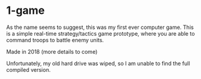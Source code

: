 # 1-game

<p>As the name seems to suggest, this was my first ever computer game. This is a simple real-time strategy/tactics game prototype, where you are able to command troops to battle enemy units.</p>

<p>Made in 2018 (more details to come)</p>

<p>Unfortunately, my old hard drive was wiped, so I am unable to find the full compiled version.</p>
